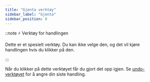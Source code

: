 ```yaml
---
title: "Gjenta verktøy"
sidebar_label: "Gjenta"
sidebar_position: 0
---
```


::note ⚡ Verktøy for handlingen

Dette er et spesielt verktøy. Du kan ikke velge den, og det vil kjøre handlingen hvis du klikker på den.

:::

Når du klikker på dette verktøyet får du gjort det opp igjen. Se [undo-verktøyet](undo) for å angre din siste handling.
